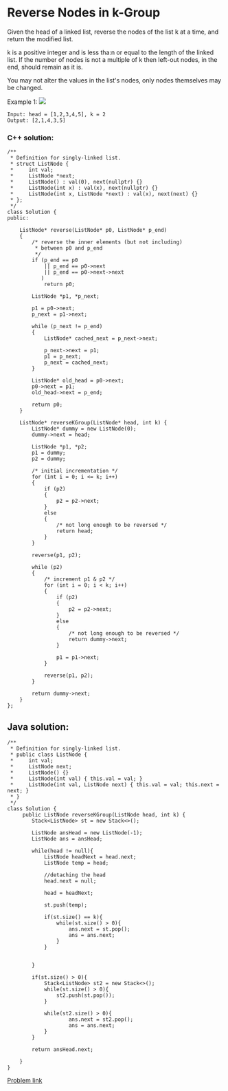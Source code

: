 # Reverse Nodes in k-Group

Given the head of a linked list, reverse the nodes of the list k at a time, and return the modified list.

k is a positive integer and is less tha:n or equal to the length of the linked list. If the number of nodes is not a multiple of k then left-out nodes, in the end, should remain as it is.

You may not alter the values in the list's nodes, only nodes themselves may be changed.

 
Example 1:
![](https://assets.leetcode.com/uploads/2020/10/03/reverse_ex1.jpg)

```
Input: head = [1,2,3,4,5], k = 2
Output: [2,1,4,3,5]
```

### C++ solution:
```
/**
 * Definition for singly-linked list.
 * struct ListNode {
 *     int val;
 *     ListNode *next;
 *     ListNode() : val(0), next(nullptr) {}
 *     ListNode(int x) : val(x), next(nullptr) {}
 *     ListNode(int x, ListNode *next) : val(x), next(next) {}
 * };
 */
class Solution {
public:

    ListNode* reverse(ListNode* p0, ListNode* p_end)
    {
        /* reverse the inner elements (but not including)
         * between p0 and p_end 
         */
        if (p_end == p0 
            || p_end == p0->next 
            || p_end == p0->next->next
           ) 
            return p0;
        
        ListNode *p1, *p_next;
        
        p1 = p0->next;
        p_next = p1->next;
        
        while (p_next != p_end)
        {
            ListNode* cached_next = p_next->next;
            
            p_next->next = p1;
            p1 = p_next;
            p_next = cached_next;
        }
        
        ListNode* old_head = p0->next;
        p0->next = p1;
        old_head->next = p_end;
        
        return p0;
    }
    
    ListNode* reverseKGroup(ListNode* head, int k) {
        ListNode* dummy = new ListNode(0);
        dummy->next = head;
        
        ListNode *p1, *p2;
        p1 = dummy;
        p2 = dummy;
        
        /* initial incrementation */
        for (int i = 0; i <= k; i++)
        {
            if (p2)
            {
                p2 = p2->next;
            }
            else
            {
                /* not long enough to be reversed */
                return head;
            }
        }
        
        reverse(p1, p2);
        
        while (p2)
        {
            /* increment p1 & p2 */
            for (int i = 0; i < k; i++)
            {
                if (p2)
                {
                    p2 = p2->next;
                }
                else
                {
                    /* not long enough to be reversed */
                    return dummy->next;
                }
                
                p1 = p1->next;
            }
            
            reverse(p1, p2);
        }
        
        return dummy->next;
    }
};

```


## Java solution:

```
/**
 * Definition for singly-linked list.
 * public class ListNode {
 *     int val;
 *     ListNode next;
 *     ListNode() {}
 *     ListNode(int val) { this.val = val; }
 *     ListNode(int val, ListNode next) { this.val = val; this.next = next; }
 * }
 */
class Solution {
     public ListNode reverseKGroup(ListNode head, int k) {
        Stack<ListNode> st = new Stack<>();
        
        ListNode ansHead = new ListNode(-1);
        ListNode ans = ansHead;
        
        while(head != null){
            ListNode headNext = head.next;
            ListNode temp = head;
            
            //detaching the head
            head.next = null;
            
            head = headNext;
            
            st.push(temp);
            
            if(st.size() == k){
                while(st.size() > 0){
                    ans.next = st.pop();
                    ans = ans.next;
                }
            }
            
            
        }
        
        if(st.size() > 0){
            Stack<ListNode> st2 = new Stack<>();
            while(st.size() > 0){
                st2.push(st.pop());
            }
            
            while(st2.size() > 0){
                    ans.next = st2.pop();
                    ans = ans.next;
            }
        }
        
        return ansHead.next;
        
    }
}

```

[Problem link](https://leetcode.com/problems/reverse-nodes-in-k-group/)

